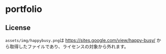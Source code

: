 # portfolio

## License

`assets/img/happybusy.png`は https://sites.google.com/view/happy-busy/ から取得したファイルであり、ライセンスの対象から外れます。